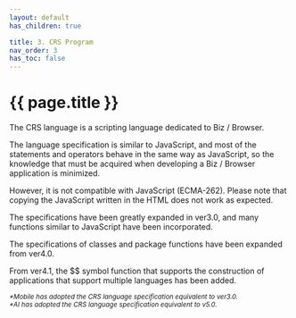 ```yaml
---
layout: default
has_children: true

title: 3. CRS Program
nav_order: 3
has_toc: false
---
```


# {{ page.title }}

The CRS language is a scripting language dedicated to Biz / Browser.

The language specification is similar to JavaScript, and most of the statements and operators behave in the same way as JavaScript, so the knowledge that must be acquired when developing a Biz / Browser application is minimized.

However, it is not compatible with JavaScript (ECMA-262). Please note that copying the JavaScript written in the HTML does not work as expected.

The specifications have been greatly expanded in ver3.0, and many functions similar to JavaScript have been incorporated.

The specifications of classes and package functions have been expanded from ver4.0.

From ver4.1, the $$ symbol function that supports the construction of applications that support multiple languages has been added.

*<small>\*Mobile has adopted the CRS language specification equivalent to ver3.0.</small>* <br>
*<small>\*AI has adopted the CRS language specification equivalent to v5.0.</small>* <br>

